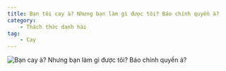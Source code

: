 ```yaml
---
title: Bạn tôi cay à? Nhưng bạn làm gì được tôi? Báo chính quyền à?
category: 
    - Thách thức danh hài
tag:
    - Cay
---
```

![Bạn cay à? Nhưng bạn làm gì được tôi? Báo chính quyền à?](/ban-cay-a-ban-lam-gi-duoc-toi.jpg "Bạn cay à? Nhưng bạn làm gì được tôi? Báo chính quyền à?")
